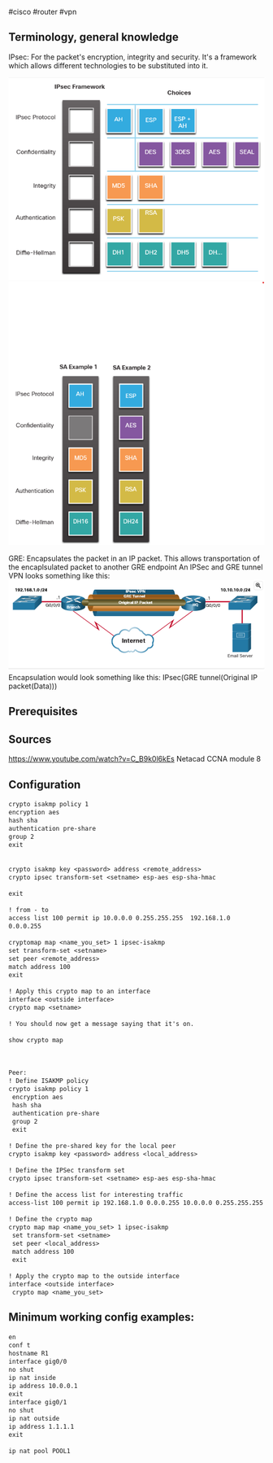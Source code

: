 #cisco  #router  #vpn 

Terminology, general knowledge
---
IPsec: For the packet's encryption, integrity and security. It's a framework which allows different technologies to be substituted into it.

![IPsec Image 1](../../-%20Attachments/IPsec%20modularity.png)
![IPsec Image 2](../../-%20Attachments/IPsec%20modularity%20example.png)

GRE: Encapsulates the packet in an IP packet. This allows transportation of the encaplsulated packet to another GRE endpoint
An IPSec and GRE tunnel VPN looks something like this:
![GRE encapsulation](../../-%20Attachments/IPsec%20and%20GRE%20tunnel.png)
Encapsulation would look something like this:
IPsec(GRE tunnel(Original IP packet(Data)))

Prerequisites
---


Sources
---
https://www.youtube.com/watch?v=C_B9k0l6kEs
Netacad CCNA module 8

Configuration
---
```
crypto isakmp policy 1
encryption aes
hash sha
authentication pre-share
group 2
exit


crypto isakmp key <password> address <remote_address> 
crypto ipsec transform-set <setname> esp-aes esp-sha-hmac

exit

! from - to
access list 100 permit ip 10.0.0.0 0.255.255.255  192.168.1.0 0.0.0.255

cryptomap map <name_you_set> 1 ipsec-isakmp
set transform-set <setname>
set peer <remote_address>
match address 100
exit

! Apply this crypto map to an interface
interface <outside interface>
crypto map <setname>

! You should now get a message saying that it's on.

show crypto map



Peer:
! Define ISAKMP policy
crypto isakmp policy 1
 encryption aes
 hash sha
 authentication pre-share
 group 2
 exit

! Define the pre-shared key for the local peer
crypto isakmp key <password> address <local_address>

! Define the IPSec transform set
crypto ipsec transform-set <setname> esp-aes esp-sha-hmac

! Define the access list for interesting traffic
access-list 100 permit ip 192.168.1.0 0.0.0.255 10.0.0.0 0.255.255.255

! Define the crypto map
crypto map map <name_you_set> 1 ipsec-isakmp
 set transform-set <setname>
 set peer <local_address>
 match address 100
 exit

! Apply the crypto map to the outside interface
interface <outside interface>
 crypto map <name_you_set>

```

Minimum working config examples:
---


```
en
conf t
hostname R1
interface gig0/0
no shut
ip nat inside
ip address 10.0.0.1
exit
interface gig0/1
no shut
ip nat outside
ip address 1.1.1.1
exit

ip nat pool POOL1

```
